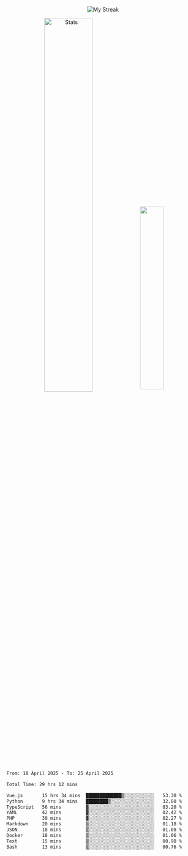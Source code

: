 <p align="center">
<picture>
  <source media="(prefers-color-scheme: dark)" srcset="http://github-readme-streak-stats.herokuapp.com?user=semolik&theme=dark&hide_border=true&background=DD272700">
  <img alt="My Streak" src="http://github-readme-streak-stats.herokuapp.com?user=semolik&hide_border=true">
</picture>
</p>
<div align="center">
  <picture>
    <source media="(prefers-color-scheme: dark)" srcset="https://github-readme-stats.vercel.app/api?username=semolik&show_icons=true&bg_color=DD272700&hide_border=true&theme=dark">
        <img alt="Stats" src="https://github-readme-stats.vercel.app/api?username=semolik&show_icons=true&bg_color=DD272700&hide_border=true" width="50%" >
  </picture>
  <sup>
  <picture>
  <source media="(prefers-color-scheme: dark)" srcset="https://github-readme-stats.vercel.app/api/top-langs/?username=semolik&layout=compact&hide_border=true&bg_color=DD272700&theme=dark">
  <img src="https://github-readme-stats.vercel.app/api/top-langs/?username=semolik&layout=compact&hide_border=true" width="35%" />
  </picture>
  </sup>
</div>
<!--START_SECTION:waka-->

```txt
From: 18 April 2025 - To: 25 April 2025

Total Time: 29 hrs 12 mins

Vue.js       15 hrs 34 mins  █████████████▒░░░░░░░░░░░   53.30 %
Python       9 hrs 34 mins   ████████▒░░░░░░░░░░░░░░░░   32.80 %
TypeScript   56 mins         ▓░░░░░░░░░░░░░░░░░░░░░░░░   03.20 %
YAML         42 mins         ▓░░░░░░░░░░░░░░░░░░░░░░░░   02.42 %
PHP          39 mins         ▓░░░░░░░░░░░░░░░░░░░░░░░░   02.27 %
Markdown     20 mins         ▒░░░░░░░░░░░░░░░░░░░░░░░░   01.18 %
JSON         18 mins         ▒░░░░░░░░░░░░░░░░░░░░░░░░   01.08 %
Docker       18 mins         ▒░░░░░░░░░░░░░░░░░░░░░░░░   01.06 %
Text         15 mins         ▒░░░░░░░░░░░░░░░░░░░░░░░░   00.90 %
Bash         13 mins         ▒░░░░░░░░░░░░░░░░░░░░░░░░   00.76 %
```

<!--END_SECTION:waka-->

